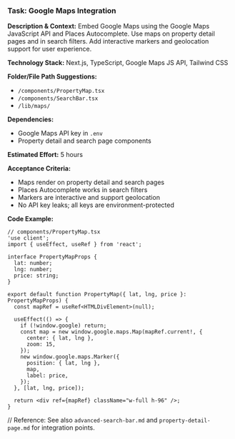 ### Task: Google Maps Integration

**Description & Context:**
Embed Google Maps using the Google Maps JavaScript API and Places Autocomplete. Use maps on property detail pages and in search filters. Add interactive markers and geolocation support for user experience.

**Technology Stack:** Next.js, TypeScript, Google Maps JS API, Tailwind CSS

**Folder/File Path Suggestions:**
- `/components/PropertyMap.tsx`
- `/components/SearchBar.tsx`
- `/lib/maps/`

**Dependencies:**
- Google Maps API key in `.env`
- Property detail and search page components

**Estimated Effort:** 5 hours

**Acceptance Criteria:**
- Maps render on property detail and search pages
- Places Autocomplete works in search filters
- Markers are interactive and support geolocation
- No API key leaks; all keys are environment-protected

**Code Example:**
```tsx
// components/PropertyMap.tsx
'use client';
import { useEffect, useRef } from 'react';

interface PropertyMapProps {
  lat: number;
  lng: number;
  price: string;
}

export default function PropertyMap({ lat, lng, price }: PropertyMapProps) {
  const mapRef = useRef<HTMLDivElement>(null);

  useEffect(() => {
    if (!window.google) return;
    const map = new window.google.maps.Map(mapRef.current!, {
      center: { lat, lng },
      zoom: 15,
    });
    new window.google.maps.Marker({
      position: { lat, lng },
      map,
      label: price,
    });
  }, [lat, lng, price]);

  return <div ref={mapRef} className="w-full h-96" />;
}
```
// Reference: See also `advanced-search-bar.md` and `property-detail-page.md` for integration points.